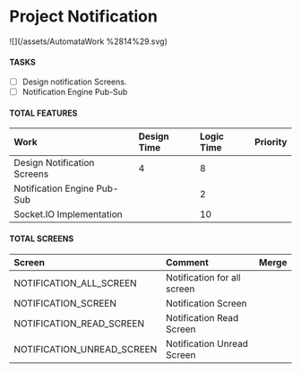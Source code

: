 # Project Notification

![](/assets/AutomataWork %2814%29.svg)

#### TASKS

* [ ] Design notification Screens.
* [ ] Notification Engine Pub-Sub

#### TOTAL FEATURES

| Work | Design Time | Logic Time | Priority |
| :--- | :--- | :--- | :--- |
| Design Notification Screens | 4 | 8 |  |
| Notification Engine Pub-Sub |  | 2 |  |
| Socket.IO Implementation |  | 10 |  |

#### TOTAL SCREENS

| Screen | Comment | Merge |
| :--- | :--- | :--- |
| NOTIFICATION\_ALL\_SCREEN | Notification for all screen |  |
| NOTIFICATION\_SCREEN | Notification Screen |  |
| NOTIFICATION\_READ\_SCREEN | Notification Read Screen |  |
| NOTIFICATION\_UNREAD\_SCREEN | Notification Unread Screen |  |



